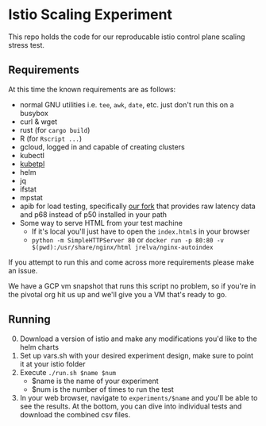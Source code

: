 # Istio Scaling Experiment

This repo holds the code for our reproducable istio control plane scaling stress
test.

## Requirements

At this time the known requirements are as follows:

* normal GNU utilities i.e. `tee`, `awk`, `date`, etc. just don't run this on a
  busybox
* curl & wget
* rust (for `cargo build`)
* R (for `Rscript ...`)
* gcloud, logged in and capable of creating clusters
* kubectl
* [kubetpl](https://github.com/shyiko/kubetpl)
* helm
* jq
* ifstat
* mpstat
* apib for load testing, specifically [our
  fork](https://github.com/xanderstrike/apib) that provides raw latency data and
  p68 instead of p50 installed in your path
* Some way to serve HTML from your test machine
  * If it's local you'll just have to open the `index.html`s in your browser
  * `python -m SimpleHTTPServer 80` or `docker run -p 80:80 -v $(pwd):/usr/share/nginx/html jrelva/nginx-autoindex`

If you attempt to run this and come across more requirements please make an
issue.

We have a GCP vm snapshot that runs this script no problem, so if you're in the
pivotal org hit us up and we'll give you a VM that's ready to go.

## Running

0. Download a version of istio and make any modifications you'd like to the helm
   charts
0. Set up vars.sh with your desired experiment design, make sure to point it at
   your istio folder
0. Execute `./run.sh $name $num`
   * $name is the name of your experiment
   * $num is the number of times to run the test
0. In your web browser, navigate to `experiments/$name` and you'll be able to
   see the results. At the bottom, you can dive into individual tests and
   download the combined csv files.

